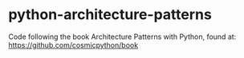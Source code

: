 # python-architecture-patterns
Code following the book Architecture Patterns with Python, found at: https://github.com/cosmicpython/book
